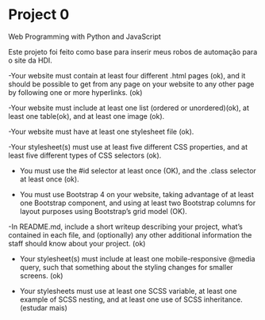 # Project 0

Web Programming with Python and JavaScript

Este projeto foi feito como base para inserir meus robos de automação para o site da HDI.


-Your website must contain at least four different .html pages (ok), and it should be possible to get from any page on your website to any other page by following one or more hyperlinks. (ok)

-Your website must include at least one list (ordered or unordered)(ok), at least one table(ok), and at least one image (ok).

-Your website must have at least one stylesheet file (ok).

-Your stylesheet(s) must use at least five different CSS properties, and at least five different types of CSS selectors (ok).

- You must use the #id selector at least once (OK), and the .class selector at least once (ok).

- You must use Bootstrap 4 on your website, taking advantage of at least one Bootstrap component, and using at least two Bootstrap columns for layout purposes using Bootstrap’s grid model (OK).

-In README.md, include a short writeup describing your project, what’s contained in each file, and (optionally) any other additional information the staff should know about your project. (ok)

- Your stylesheet(s) must include at least one mobile-responsive @media query, such that something about the styling changes for smaller screens. (ok)





- Your stylesheets must use at least one SCSS variable, at least one example of SCSS nesting, and at least one use of SCSS inheritance. (estudar mais)

